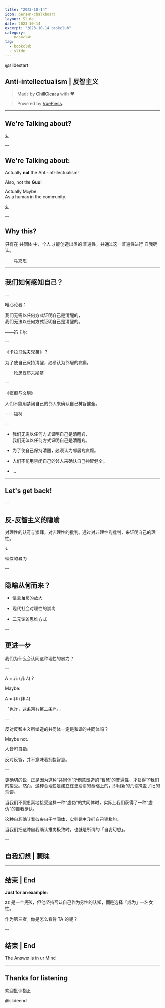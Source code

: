 ```yaml
---
title: "2023-10-14"
icon: person-chalkboard
layout: Slide
date: 2023-10-14
excerpt: "2023-10-14 bookclub"
category:
  - Bookclub
tag:
  - bookclub
  - slide
---
```


<!-- ## Summary

- 我们应该避免显然思维与认知的二元论，用更辩证的角度去观察世界，感知自己。
- 对自我的幻想往往是阻碍认知的最大阻力。
- 我们应该警惕虚伪的共同体所塑造的虚伪的自我确认。
- 当娱乐和信息深深刺入我们认知，保持清醒和对自我的怀疑比接受更为重要。 -->

<!-- markdownlint-disable MD024 MD033 MD051 -->

@slidestart

<!-- .slide: data-transition="slide" -->

## Anti-intellectualism | 反智主义

<!-- .element: class="r-fit-text" -->

> Made by [ChillCicada](https://chillcicada) with ❤️

<!-- .element: class="fragment fade-in" data-fragment-index="1" -->

> Powered by [VuePress](https://v2.vuepress.vuejs.org/zh/).

<!-- .element: class="fragment fade-in-then-semi-out" data-fragment-index="1" -->

---

## We're Talking about?

<!-- .element: class="r-fit-text" -->

[↓](#/1/1)

--

<!-- .slide: data-auto-animate -->

## We're Talking about:

<!-- .element: class="r-fit-text" -->

Actually **not** the Anti-intellectualism!

<!-- .element: class="fragment fade-in-then-out" data-fragment-index="1" -->

Also, not the **Guo**!

<!-- .element: class="fragment fade-in-then-out" data-fragment-index="2" -->

Actually Maybe:<br /> As a <span class="fragment highlight-red" data-fragment-index="4">human</span> in the <span class="fragment highlight-blue" data-fragment-index="5">community</span>.

<!-- .element: class="fragment fade-in" data-fragment-index="3" -->

[↓](#/1/2)

<!-- .element: class="fragment fade-in-then-semi-out" data-fragment-index="5" -->

--

## Why this?

<!-- .element: class="r-fit-text" -->

只有在 <span class="fragment highlight-current-green">共同体</span> 中，<span class="fragment highlight-current-green">个人</span> 才能创造出类的 <span class="fragment highlight-current-green">普遍性</span>，并通过这一普遍性进行 <span class="fragment highlight-current-green">自我确认</span>。

——马克思

<!-- .element: class="fragment fade-in" -->

---

## 我们如何感知自己？

--

<!-- .slide: data-auto-animate -->

唯心论者：

<!-- .element: class="fragment fade-in" data-fragment-index="1" -->

我们无需以任何方式证明自己是清醒的，<br />我们无法以任何方式证明自己是清醒的。

——笛卡尔

<!-- .element: class="fragment fade-in" data-fragment-index="1" -->

--

<!-- .slide: data-auto-animate -->

《卡拉马佐夫兄弟》？

<!-- .element: class="fragment fade-in" data-fragment-index="1" -->

为了使自己保持清醒，必须认为邻居的疯癫。

——陀思妥耶夫斯基

<!-- .element: class="fragment fade-in" data-fragment-index="1" -->

--

<!-- .slide: data-auto-animate -->

《疯癫与文明》

<!-- .element: class="fragment fade-in" data-fragment-index="1" -->

人们不能用禁闭自己的邻人来确认自己神智健全。

——福柯

<!-- .element: class="fragment fade-in" data-fragment-index="1" -->

--

- 我们无需以任何方式证明自己是清醒的，<br />我们无法以任何方式证明自己是清醒的。
<!-- .element: class="fragment fade-out" data-fragment-index="1" -->

- 为了使自己保持清醒，必须认为邻居的疯癫。
<!-- .element: class="fragment highlight-current-red" data-fragment-index="1"-->

- 人们不能用禁闭自己的邻人来确认自己神智健全。
<!-- .element: class="fragment highlight-current-blue" data-fragment-index="2"-->

- ...
<!-- .element: class="fragment fade-out" data-fragment-index="1" -->

---

## Let's get back!

--

<!-- .slide: data-auto-animate -->

## 反-反智主义的隐喻

<!-- .element: class="r-fit-text" -->

对理性的认可与崇拜，对非理性的批判。通过对非理性的批判，来证明自己的理性。

<!-- .element: class="fragment fade-in" data-fragment-index="1" -->

↓

<!-- .element: class="fragment fade-in" data-fragment-index="2" -->

<span class="fragment strike">理性的暴力</span>

<!-- .element: class="fragment fade-in" data-fragment-index="2" -->

--

## 隐喻从何而来？

<!-- .element: class="r-fit-text" -->

- 信息茧房的放大
<!-- .element: class="fragment fade-in" -->

- 现代社会对理性的崇尚
<!-- .element: class="fragment fade-in" -->

- 二元论的思维方式
<!-- .element: class="fragment fade-in" -->

--

## 更进一步

<!-- .element: class="r-fit-text" -->

我们为什么会认同这种理性的暴力？

<!-- .element: class="fragment fade-in" -->

--

<!-- .slide: data-auto-animate -->

A = 非 (非 A) <span class="fragment highlight-current-red">?</span>

<!-- .element: class="fragment fade-in" -->

Maybe:

<!-- .element: class="fragment fade-in" -->

A ≠ 非 (非 A)

<!-- .element: class="fragment fade-in" -->

「也许，这条河有第三条岸。」

<!-- .element: class="fragment fade-in-then-semi-out" -->

--

<!-- .slide: data-auto-animate -->

反对反智主义所塑造的共同体一定是和谐的共同体吗？

<!-- .element: class="fragment fade-in" -->

Maybe not.

<!-- .element: class="fragment fade-in" -->

人皆可自指。

<!-- .element: class="fragment fade-in" -->

反对反智，并不意味着拥抱智慧。

<!-- .element: class="fragment fade-in" -->

--

更确切的说，正是因为这种“共同体”所刻意塑造的“智慧”的普遍性，才获得了我们的接受。然而，这种合理性是建立在更荒谬的基础上的，即用新的荒谬掩盖了旧的荒谬。

<!-- .element: class="fragment fade-in-then-out" -->

当我们不假思索地接受这样一种“虚伪”的共同体时，实际上我们获得了一种“虚伪”的自我确认。

<!-- .element: class="fragment fade-in-then-out" -->

这种自我确认看似来自于共同体，实则是由我们自己建构的。

<!-- .element: class="fragment fade-in-then-out" -->

当我们把这种自我确认推向极致时，也就是所谓的「自我幻想」。

<!-- .element: class="fragment fade-in-then-semi-out" -->

--

<!-- .slide: data-auto-animate -->

## 自我幻想 | 蒙昧

---

## 结束 | End

**Just for an example:**

<!-- .element: class="fragment fade-in" data-fragment-index="1" -->

zz 是一个男孩，但他坚持否认自己作为男性的认知，而是选择「成为」一名女性。

<!-- .element: class="fragment fade-in" data-fragment-index="1" -->

作为第三者，你是怎么看待 TA 的呢？

<!-- .element: class="fragment fade-in" -->

--

<!-- .slide: data-auto-animate -->

## 结束 | End

The Answer is in ur Mind!

<!-- .element: class="fragment fade-in" -->

---

## Thanks for listening

欢迎批评指正

@slideend
